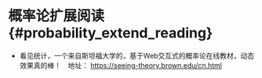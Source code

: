 概率论扩展阅读{#probability_extend_reading}
========================================

- 看见统计，一个来自斯坦福大学的，基于Web交互式的概率论在线教材，动态效果真的棒！　地址： https://seeing-theory.brown.edu/cn.html